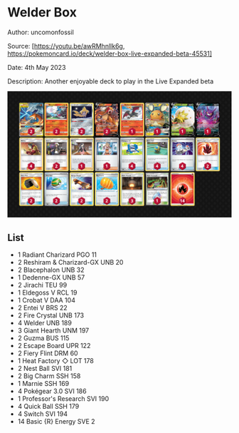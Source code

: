 # Welder Box

Author: uncomonfossil

Source: [https://youtu.be/awRMhnllk6g, https://pokemoncard.io/deck/welder-box-live-expanded-beta-45531]

Date: 4th May 2023

Description: Another enjoyable deck to play in the Live Expanded beta

![decklist](../../images/SVI/Welder%20Box/1-%20Welder%20Box.png)

## List

* 1 Radiant Charizard PGO 11
* 2 Reshiram & Charizard-GX UNB 20
* 2 Blacephalon UNB 32
* 1 Dedenne-GX UNB 57
* 2 Jirachi TEU 99
* 1 Eldegoss V RCL 19
* 1 Crobat V DAA 104
* 2 Entei V BRS 22
* 2 Fire Crystal UNB 173
* 4 Welder UNB 189
* 3 Giant Hearth UNM 197
* 2 Guzma BUS 115
* 2 Escape Board UPR 122
* 2 Fiery Flint DRM 60
* 1 Heat Factory ◇ LOT 178
* 2 Nest Ball SVI 181
* 2 Big Charm SSH 158
* 1 Marnie SSH 169
* 4 Pokégear 3.0 SVI 186
* 1 Professor's Research SVI 190
* 4 Quick Ball SSH 179
* 4 Switch SVI 194
* 14 Basic {R} Energy SVE 2
